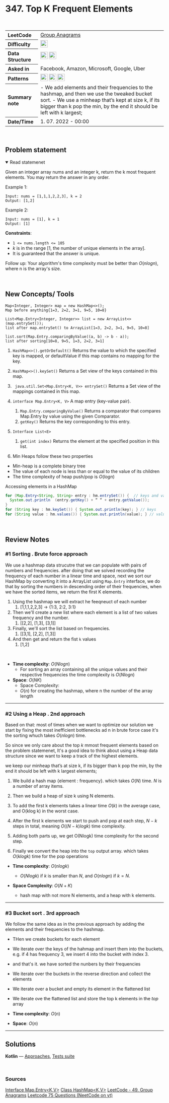 # 347. Top K Frequent Elements

<br>

<table style="text-align: left;">
  <tr>
    <th>LeetCode</th>
    <td><a href="https://leetcode.com/problems/top-k-frequent-elements/" target="_blank">Group Anagrams</a></td>
  </tr>
  <tr>
    <th>Difficulty</th>
    <td>
    <img src="https://img.shields.io/badge/Medium-ef6c00.svg" height="23"/>
    </td>
  </tr>
  <tr>
    <th>Data Structure</th>
    <td>
    <img src="https://img.shields.io/badge/HashTable-333333.svg" height="23"/>
    <img src="https://img.shields.io/badge/Heap-333333.svg" height="23"/>
    </td>
  </tr>
  <tr>
    <th>Asked in</th>
    <td>
    Facebook, Amazon, Microsoft, Google, Uber
    </td>
  </tr>
  <tr>
    <th>Patterns</th>
    <td>
      <img src="https://img.shields.io/badge/hashtable-69314C.svg" height="23"/>
      <img src="https://img.shields.io/badge/array-69314C.svg" height="23"/>
      <img src="https://img.shields.io/badge/sorting-854D1C.svg" height="23"/>
    </td>
  </tr>

  <tr>
    <th>Summary note</th>
    <td>
    - We add elements and their frequencies to the hashmap, and then we use the tweaked bucket sort. 
    - We use a minheap that’s kept at size k, if its bigger than k pop the min, by the end it should be left with k largest;
    </td>
  </tr>
  
  <tr>
    <th>Date/Time</th>
    <td>
      1.  07. 2022 - 00:00
    </td>
  </tr>


</table>


<br>

## Problem statement
<details open>
   <summary>Read statemenet</summary>

Given an integer array nums and an integer k, return the k most frequent elements. You may return the answer in any order.

 

Example 1:

```
Input: nums = [1,1,1,2,2,3], k = 2
Output: [1,2]
```

Example 2:

```
Input: nums = [1], k = 1
Output: [1]
``` 

**Constraints**:

- `1 <= nums.length <= 105`
- $k$ is in the range [1, the number of unique elements in the array].
- It is guaranteed that the answer is unique.

 

Follow up: Your algorithm's time complexity must be better than $O(n log n)$, where n is the array's size.





</details>

<br>

## New Concepts/ Tools

```
Map<Integer, Integer> map = new HashMap<>();
Map before anything{1=3, 2=2, 3=1, 9=5, 10=8}

List<Map.Entry<Integer, Integer>> list = new ArrayList<>(map.entrySet());
list after map.entrySet() to ArrayList[1=3, 2=2, 3=1, 9=5, 10=8]

list.sort(Map.Entry.comparingByValue((a, b) -> b - a));
list after sorting[10=8, 9=5, 1=3, 2=2, 3=1]
```

1. ```HashMap<>().getOrDefault()``` Returns the value to which the specified key is mapped, or defaultValue if this map contains no mapping for the key.
2. ```HashMap<>().keySet()``` Returns a Set view of the keys contained in this map.
3. ``` java.util.Set<Map.Entry<K, V>> entrySet()``` Returns a Set view of the mappings contained in this map.
4. `interface Map.Entry<K, V>` A map entry (key-value pair).
   1. `Map.Entry.comparingByValue()` Returns a comparator that compares Map.Entry by value using the given Comparator.
   2. `getKey()` Returns the key corresponding to this entry.
5. `Interface List<E>`
   1. `get(int index)` Returns the element at the specified position in this list.

6. Min Heaps follow these two properties
  -  Min-heap is a complete binary tree
  -  The value of each node is less than or equal to the value of its children
  -  The time complexity of heap push/pop is $O(log n)$

Accessing elements in a HashMap

```java
for (Map.Entry<String, String> entry : hm.entrySet()) {  // keys and values
  System.out.println  (entry.getKey() + “ “ + entry.getValue());
}
for (String key : hm.keySet()) { System.out.println(key); } // keys
for (String value : hm.values()) { System.out.println(value); } // values
```

<br>

## Review Notes

### #1 Sorting . Brute force approach

We use a hashmap data strucutre that we can populate with pairs of numbers and frequencies. after doing that we solved recording the frequency of each number in a linear time and space, next we sort our HashMap by converting it into a ArrayList using `Map.Entry` interface, we do that by sorting the numbers in descending order of their frequencies, when we have the sorted items, we return the first K elements.

1. Using the hashmap we will extract he feeqneuct of each number
   1. [1,1,1,2,2,3] -> {1:3, 2:2, 3:1}
2. Then we'll create a new list where each element is a list of two values frequency and the number.
   1. [[2,2], [1,3], [3,1]]
3. Finally, we'll sort the list based on frequencies.
   1. [[3,1], [2,2], [1,3]]
4. And then get and return the fist `k` values
   1. [1,2]

<br>

- **Time complexity**: $O(N log n)$ 
  - For sorting an array containing all the unique values and their respective frequencies the time complexity is $O(Nlog n)$ 
- **Space**: $O(NK)$ 
  - Space Complexity: 
  - $O(n)$ for creating the hashmap, where n the number of the array length

---

### #2 Using a Heap . 2nd approach

Based on that: most of times when we want to optimize our solution we start by fixing the most inefficient bottlenecks ad n in brute force case it's the sorting whuch takes $O(n log n)$ time.

So since we only care about the top $k$ mmost frequent elements based on the problem statemenet, It's a good idea to think about using a Heap data structure since we want to keep a track of the highest elements.


we keep our minheap that’s at size k, if its bigger than k pop the min, by the end it should be left with k largest elements;


1. We build a hash map {element : frequency}. which takes $O(N)$ time. $N$ is a number of array items.

2. Then we build a heap of size k using N elements. 
3. To add the first k elements takes a linear time $O(k)$ in the average case, and O(klog k) in the worst case. 
4. After the first k elements we start to push and pop at each step, $N - k$ steps in total, meaning $O((N−k)logk)$ time complexity. 
5. Adding both parts up, we get O(Nlogk) time complexity for the second step.
6. Finally we convert the heap into the `top` output array. which takes $O(klogk)$ time for the pop operations


- **Time complexity**: $O(n log k)$ 
  - $O(N log k)$ if $k$ is smaller than $N$, and $O(n log n)$ if $k = N$.


- **Space Complexity**: $O(N+K)$ 
  - hash map with not more N elements, and a heap with k elements.


---

### #3 Bucket sort . 3rd approach


We follow the same idea as in the previous approach by adding the elements and their frequencies to the hashmap. 
- THen we create buckets for each element
- We iterate over the keys of the hahmap and insert them into the buckets, e.g. if 4 has frequency 3, we insert 4 into the bucket with index 3.
- and that's it. we have sorted the nunbers by their frequencies
- We iterate over the buckets in the reverse direction and collect the elements
- We iterate over a bucket and empty its element in the flattened list
- We iterate ove the flattened list and store the top k elements in the $top$ array
  
- **Time complexity**: $O(n)$ 

- **Space**: $O(n)$ 


---

## Solutions

**Kotlin** — [Approaches](../../../solutions/leetcode/blind75/src/main/kotlin/xyz/grind/coding/easy/ContainsDuplicate.kt), [Tests suite](../../../solutions/leetcode/blind75/src/test/kotlin/easy/ContainsDuplicateTest.kt)


<br>


### Sources
[Interface Map.Entry<K,V>](https://docs.oracle.com/javase/8/docs/api/java/util/Map.Entry.html)
[Class HashMap<K,V>](https://docs.oracle.com/javase/8/docs/api/java/util/HashMap.html)
[LeetCode - 49. Group Anagrams](https://leetcode.com/problems/top-k-frequent-elements/)
[Leetcode 75 Questions (NeetCode on yt)](https://docs.google.com/spreadsheets/d/1A2PaQKcdwO_lwxz9bAnxXnIQayCouZP6d-ENrBz_NXc/edit#gid=0)